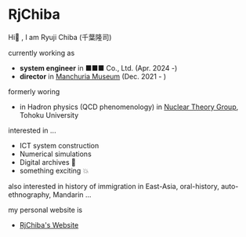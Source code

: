 # RjChiba

Hi👋 , I am Ryuji Chiba (千葉隆司)

currently working as 
- **system engineer** in ■■■ Co., Ltd. (Apr. 2024 -)
- **director** in [Manchuria Museum](https://mus-manchuria.com/ja/index.html) (Dec. 2021 - )

formerly woring 
- in Hadron physics (QCD phenomenology) in [Nuclear Theory Group](http://www.nucl.phys.tohoku.ac.jp), Tohoku University

interested in ...
- ICT system construction
- Numerical simulations
- Digital archives 📃
- something exciting 💥

also interested in history of immigration in East-Asia, oral-history, auto-ethnography, Mandarin ...

my personal website is
- [RjChiba's Website](https://rjchiba.vercel.app)